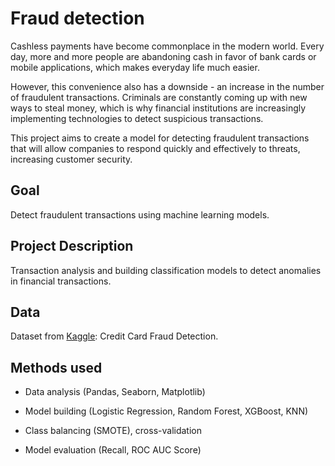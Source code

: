 # Fraud detection

Cashless payments have become commonplace in the modern world. Every day, more and more people are abandoning cash in favor of bank cards or mobile applications, which makes everyday life much easier.

However, this convenience also has a downside - an increase in the number of fraudulent transactions. Criminals are constantly coming up with new ways to steal money, which is why financial institutions are increasingly implementing technologies to detect suspicious transactions.

This project aims to create a model for detecting fraudulent transactions that will allow companies to respond quickly and effectively to threats, increasing customer security.
  
## Goal
Detect fraudulent transactions using machine learning models.

## Project Description
Transaction analysis and building classification models to detect anomalies in financial transactions.

## Data
Dataset from [Kaggle](https://www.kaggle.com/datasets/mlg-ulb/creditcardfraud): Credit Card Fraud Detection.

## Methods used

- Data analysis (Pandas, Seaborn, Matplotlib)

- Model building (Logistic Regression, Random Forest, XGBoost, KNN)

- Class balancing (SMOTE), cross-validation

- Model evaluation (Recall, ROC AUC Score)
